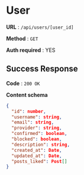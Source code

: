 # User

**URL** : `/api/users/[user_id]`

**Method** : `GET`

**Auth required** : YES

## Success Response

**Code** : `200 OK`

**Content schema**

```json
{
  "id": number,
  "username": string,
  "email": string,
  "provider": string,
  "confirmed": boolean,
  "blocked": boolean,
  "description": string,
  "created_at": Date,
  "updated_at": Date,
  "posts_liked": Post[]
}
```
